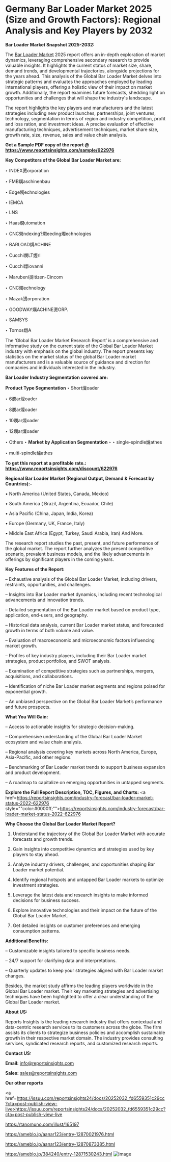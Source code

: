 # Germany Bar Loader Market 2025 (Size and Growth Factors): Regional Analysis and Key Players by 2032

<strong>Bar Loader Market Snapshot 2025-2032:</strong>

The <a href=https://www.reportsinsights.com/sample/622976>Bar Loader Market</a> 2025 report offers an in-depth exploration of market dynamics, leveraging comprehensive secondary research to provide valuable insights. It highlights the current status of market size, share, demand trends, and developmental trajectories, alongside projections for the years ahead. This analysis of the Global Bar Loader Market delves into strategic patterns and evaluates the approaches employed by leading international players, offering a holistic view of their impact on market growth. Additionally, the report examines future forecasts, shedding light on opportunities and challenges that will shape the industry's landscape.

The report highlights the key players and manufacturers and the latest strategies including new product launches, partnerships, joint ventures, technology, segmentation in terms of region and industry competition, profit and loss ration, and investment ideas. A precise evaluation of effective manufacturing techniques, advertisement techniques, market share size, growth rate, size, revenue, sales and value chain analysis.

<strong>Get a Sample PDF copy of the report @ <a href=https://www.reportsinsights.com/sample/622976 style=color:#0000ff;>https://www.reportsinsights.com/sample/622976</a></strong>

<strong>Key Competitors of the Global Bar Loader Market are:</strong>

‣ INDEX燙orporation

‣ FMB燤aschinenbau

‣ Edge燭echnologies

‣ IEMCA

‣ LNS

‣ Haas燗utomation

‣ CNC營ndexing?燜eeding燭echnologies

‣ BARLOAD燤ACHINE

‣ Cucchi燘LT爏rl

‣ Cucchi燝iovanni

‣ Marubeni燙itizen-Cincom

‣ CNC燭echnology

‣ Mazak燙orporation

‣ GOODWAY燤ACHINE燙ORP.

‣ SAMSYS

‣ Tornos燬A

The ‘Global Bar Loader Market Research Report’ is a comprehensive and informative study on the current state of the Global Bar Loader Market industry with emphasis on the global industry. The report presents key statistics on the market status of the global Bar Loader market manufacturers and is a valuable source of guidance and direction for companies and individuals interested in the industry.

<strong>Bar Loader Industry Segmentation covered are:</strong>

<strong>Product Type Segmentation</strong>
‣
Short燣oader

‣ 6燘ar燣oader

‣ 8燘ar燣oader

‣ 10燘ar燣oader

‣ 12燘ar燣oader

‣ Others
‣ 
<strong>Market by Application Segmentation</strong>
‣
‣  single-spindle爈athes

‣ multi-spindle爈athes

<strong>To get this report at a profitable rate.: <a href=https://www.reportsinsights.com/discount/622976 style=color:#0000ff;>https://www.reportsinsights.com/discount/622976</a></strong>

<strong>Regional Bar Loader Market (Regional Output, Demand &amp; Forecast by Countries):-</strong>

• North America (United States, Canada, Mexico)

• South America ( Brazil, Argentina, Ecuador, Chile)

• Asia Pacific (China, Japan, India, Korea)

• Europe (Germany, UK, France, Italy)

• Middle East Africa (Egypt, Turkey, Saudi Arabia, Iran) And More.

The research report studies the past, present, and future performance of the global market. The report further analyzes the present competitive scenario, prevalent business models, and the likely advancements in offerings by significant players in the coming years.

<strong>Key Features of the Report:</strong>

– Exhaustive analysis of the Global Bar Loader Market, including drivers, restraints, opportunities, and challenges.

– Insights into Bar Loader market dynamics, including recent technological advancements and innovation trends.

– Detailed segmentation of the Bar Loader market based on product type, application, end-users, and geography.

– Historical data analysis, current Bar Loader market status, and forecasted growth in terms of both volume and value.

– Evaluation of macroeconomic and microeconomic factors influencing market growth.

– Profiles of key industry players, including their Bar Loader market strategies, product portfolios, and SWOT analysis.

– Examination of competitive strategies such as partnerships, mergers, acquisitions, and collaborations.

– Identification of niche Bar Loader market segments and regions poised for exponential growth.

– An unbiased perspective on the Global Bar Loader Market’s performance and future prospects.

<strong>What You Will Gain:</strong>

– Access to actionable insights for strategic decision-making.

– Comprehensive understanding of the Global Bar Loader Market ecosystem and value chain analysis.

– Regional analysis covering key markets across North America, Europe, Asia-Pacific, and other regions.

– Benchmarking of Bar Loader market trends to support business expansion and product development.

– A roadmap to capitalize on emerging opportunities in untapped segments.

<strong>Explore the Full Report Description, TOC, Figures, and Charts:</strong>
<a href=https://reportsinsights.com/industry-forecast/bar-loader-market-status-2022-622976 style=""color:#0000ff;"">https://reportsinsights.com/industry-forecast/bar-loader-market-status-2022-622976</a>

<strong>Why Choose the Global Bar Loader Market Report?</strong>

1. Understand the trajectory of the Global Bar Loader Market with accurate forecasts and growth trends.

2. Gain insights into competitive dynamics and strategies used by key players to stay ahead.

3. Analyze industry drivers, challenges, and opportunities shaping Bar Loader market potential.

4. Identify regional hotspots and untapped Bar Loader markets to optimize investment strategies.

5. Leverage the latest data and research insights to make informed decisions for business success.

6. Explore innovative technologies and their impact on the future of the Global Bar Loader Market.

7. Get detailed insights on customer preferences and emerging consumption patterns.

<strong>Additional Benefits:</strong>

– Customizable insights tailored to specific business needs.

– 24/7 support for clarifying data and interpretations.

– Quarterly updates to keep your strategies aligned with Bar Loader market changes.

Besides, the market study affirms the leading players worldwide in the Global Bar Loader market. Their key marketing strategies and advertising techniques have been highlighted to offer a clear understanding of the Global Bar Loader market.

<strong><strong>About US</strong>:</strong>

Reports Insights is the leading research industry that offers contextual and data-centric research services to its customers across the globe. The firm assists its clients to strategize business policies and accomplish sustainable growth in their respective market domain. The industry provides consulting services, syndicated research reports, and customized research reports.

<strong>Contact US:</strong>

<p class=><b>Email:</b> <a href=mailto:info@reportsinsights.com>info@reportsinsights.com</a></p>
<p class=><b>Sales:</b> <a href=mailto:sales@reportsinsights.com>sales@reportsinsights.com</a></p>

<strong>Our other reports</strong>

<a href=https://issuu.com/reportsinsights24/docs/20252032_fd6559351c29cc?cta=post-publish-view-live>https://issuu.com/reportsinsights24/docs/20252032_fd6559351c29cc?cta=post-publish-view-live</a>

<a href=https://tanomuno.com/illust/165197>https://tanomuno.com/illust/165197</a>

<a href=https://ameblo.jp/aanar123/entry-12870021976.html>https://ameblo.jp/aanar123/entry-12870021976.html</a>

<a href=https://ameblo.jp/aanar123/entry-12870873385.html>https://ameblo.jp/aanar123/entry-12870873385.html</a>

<a href=https://ameblo.jp/384240/entry-12871530243.html>https://ameblo.jp/384240/entry-12871530243.html</a>
![image](https://github.com/user-attachments/assets/212d376f-4390-4c23-b28b-30adb891e3d1)
